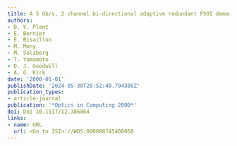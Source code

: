 ```yaml
---
title: A 5 Gb/s, 2 channel bi-directional adaptive redundant FSOI demonstrator system
authors:
- D. V. Plant
- E. Bernier
- E. Bisaillon
- M. Mony
- M. Salzberg
- T. Yamamoto
- D. J. Goodwill
- A. G. Kirk
date: '2000-01-01'
publishDate: '2024-05-30T20:52:40.794388Z'
publication_types:
- article-journal
publication: '*Optics in Computing 2000*'
doi: Doi 10.1117/12.386864
links:
- name: URL
  url: <Go to ISI>://WOS:000088745400058
---
```

